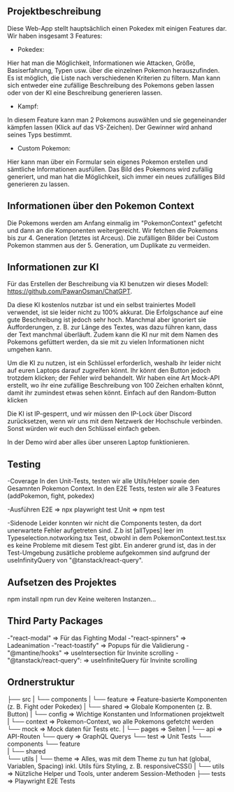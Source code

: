 ## Projektbeschreibung
Diese Web-App stellt hauptsächlich einen Pokedex mit einigen Features dar. Wir haben insgesamt 3 Features:

- Pokedex:

Hier hat man die Möglichkeit, Informationen wie Attacken, Größe, Basiserfahrung, Typen usw. über die einzelnen Pokemon herauszufinden.
Es ist möglich, die Liste nach verschiedenen Kriterien zu filtern.
Man kann sich entweder eine zufällige Beschreibung des Pokemons geben lassen oder von der KI eine Beschreibung generieren lassen.

- Kampf:

In diesem Feature kann man 2 Pokemons auswählen und sie gegeneinander kämpfen lassen (Klick auf das VS-Zeichen).
Der Gewinner wird anhand seines Typs bestimmt.

- Custom Pokemon:

Hier kann man über ein Formular sein eigenes Pokemon erstellen und sämtliche Informationen ausfüllen.
Das Bild des Pokemons wird zufällig generiert, und man hat die Möglichkeit, sich immer ein neues zufälliges Bild generieren zu lassen.

## Informationen über den Pokemon Context
Die Pokemons werden am Anfang einmalig im "PokemonContext" gefetcht und dann an die Komponenten weitergereicht. Wir fetchen die Pokemons bis zur 4. Generation (letztes ist Arceus). Die zufälligen Bilder bei Custom Pokemon stammen aus der 5. Generation, um Duplikate zu vermeiden.

## Informationen zur KI
Für das Erstellen der Beschreibung via KI benutzen wir dieses Modell: https://github.com/PawanOsman/ChatGPT.

Da diese KI kostenlos nutzbar ist und ein selbst trainiertes Modell verwendet, ist sie leider nicht zu 100% akkurat. Die Erfolgschance auf eine gute Beschreibung ist jedoch sehr hoch. Manchmal aber ignoriert sie Aufforderungen, z. B. zur Länge des Textes, was dazu führen kann, dass der Text manchmal überläuft. Zudem kann die KI nur mit dem Namen des Pokemons gefüttert werden, da sie mit zu vielen Informationen nicht umgehen kann.

Um die KI zu nutzen, ist ein Schlüssel erforderlich, weshalb ihr leider nicht auf euren Laptops darauf zugreifen könnt. Ihr könnt den Button jedoch trotzdem klicken; der Fehler wird behandelt. Wir haben eine Art Mock-API erstellt, wo ihr eine zufällige Beschreibung von 100 Zeichen erhalten könnt, damit ihr zumindest etwas sehen könnt. Einfach auf den Random-Button klicken

Die KI ist IP-gesperrt, und wir müssen den IP-Lock über Discord zurücksetzen, wenn wir uns mit dem Netzwerk der Hochschule verbinden. Sonst würden wir euch den Schlüssel einfach geben.

In der Demo wird aber alles über unseren Laptop funktionieren.

## Testing

-Coverage
In den Unit-Tests, testen wir alle Utils/Helper sowie den Gesamnten Pokemon Context.
In den E2E Tests, testen wir alle 3 Features (addPokemon, fight, pokedex)

-Ausführen
E2E  => npx playwright test
Unit => npm test

-Sidenode
Leider konnten wir nicht die Components testen, da dort unerwartete Fehler aufgetreten sind.
Z.b ist [allTypes] leer im Typeselection.notworking.tsx Test, obwohl in dem PokemonContext.test.tsx es keine Probleme mit diesem Test gibt.
Ein anderer grund ist, das in der Test-Umgebung zusätliche probleme aufgekommen sind aufgrund der useInfinityQuery von "@tanstack/react-query".

## Aufsetzen des Projektes
npm install
npm run dev
Keine weiteren Instanzen...

## Third Party Packages
-"react-modal"              => Für das Fighting Modal
-"react-spinners"           => Ladeanimation
-"react-toastify"           => Popups für die Validierung
-"@mantine/hooks"           => useIntersection für Invinite scrolling
-"@tanstack/react-query":   => useInfiniteQuery für Invinite scrolling

## Ordnerstruktur
├── src
|   └── components
|       └── feature         => Feature-basierte Komponenten (z. B. Fight oder Pokedex) 
|       └── shared          => Globale Komponenten (z. B. Button)
|   └── config              => Wichtige Konstanten und Informationen projektwelt
|   └── context             => Pokemon-Context, wo alle Pokemons gefetcht werden
    └── mock                => Mock daten für Tests etc.
|   └── pages               => Seiten
|       └── api             => API-Routen
    └── query               => GraphQL Querys
    └── test                => Unit Tests
        └── components
            └── feature    
|           └── shared     
        └── utils
|   └── theme               => Alles, was mit dem Theme zu tun hat (global, Variablen, Spacing) inkl. Utils fürs Styling, z. B. responsiveCSS()
|   └── utils               => Nützliche Helper und Tools, unter anderem Session-Methoden
├── tests                   => Playwright E2E Tests


